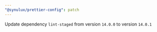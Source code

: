 ```yaml
---
"@synulux/prettier-config": patch
---
```


Update dependency `lint-staged` from version `14.0.0` to version `14.0.1`
